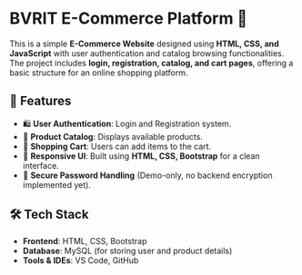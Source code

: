 # BVRIT E-Commerce Platform 🛒

This is a simple **E-Commerce Website** designed using **HTML, CSS, and JavaScript** with user authentication and catalog browsing functionalities. The project includes **login, registration, catalog, and cart pages**, offering a basic structure for an online shopping platform.

## 📌 Features
- 🛍️ **User Authentication**: Login and Registration system.
- 📂 **Product Catalog**: Displays available products.
- 🛒 **Shopping Cart**: Users can add items to the cart.
- 🎨 **Responsive UI**: Built using **HTML, CSS, Bootstrap** for a clean interface.
- 🔐 **Secure Password Handling** (Demo-only, no backend encryption implemented yet).

## 🛠️ Tech Stack
- **Frontend**: HTML, CSS, Bootstrap
- **Database**: MySQL (for storing user and product details)
- **Tools & IDEs**: VS Code, GitHub
